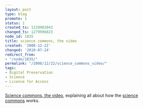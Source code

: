 ```yaml
---
layout: post
type: blog
promote: 1
status: 1
created_ts: 1229982043
changed_ts: 1279996823
node_id: 1835
title: science commons, the video
created: '2008-12-22'
changed: '2010-07-24'
redirect_from:
- "/node/1835/"
permalink: "/2008/12/22/science_commons_video/"
tags:
- Digital Preservation
- Science
- Licence for Access
---
```

<a href="http://sciencecommons.org/about/science-commons-dylan-video/">Science commons, the video</a>, explaining all about how the <a href="http://sciencecommons.org/">science commons</a> works.

